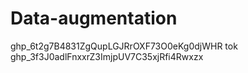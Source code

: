 # Data-augmentation


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  tok
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
